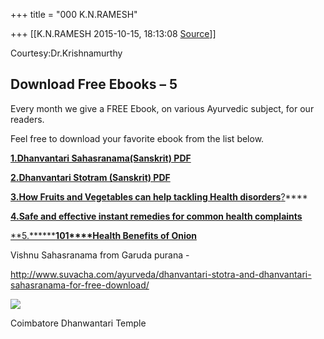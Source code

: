 +++
title = "000 K.N.RAMESH"

+++
[[K.N.RAMESH	2015-10-15, 18:13:08 [Source](https://groups.google.com/g/samskrita/c/dYviGwCT5nU)]]



Courtesy:Dr.Krishnamurthy  

## Download Free Ebooks – 5

Every month we give a FREE Ebook, on various Ayurvedic subject, for our readers.

Feel free to download your favorite ebook from the list below.

**[1.Dhanvantari Sahasranama(Sanskrit) PDF](http://suvacha.com/wp-content/uploads/2014/01/Dhanvanthari-sahasranama.pdf)**

**[2.Dhanvantari Stotram (Sanskrit) PDF](http://suvacha.com/wp-content/uploads/2014/01/Dhanvantari-stotra-1.pdf)**

**[3.How Fruits and Vegetables can help tackling Health disorders](http://www.suvacha.com/free-ebook/Fruits-and-Vegetables-Recommended-In-Various-Disorders.pdf)**[?](http://www.suvacha.com/free-ebook/Fruits-and-Vegetables-Recommended-In-Various-Disorders.pdf)****

[**4.Safe and effective instant remedies for common health complaints**](http://www.suvacha.com/free-ebook/d-effective-instant-remedies-for-common-health-complaints.pdf)

[**5.********101****Health Benefits of Onion**](http://suvacha.com/wp-content/uploads/2013/11/101Health-Benefits-of-Onion.pdf)

Vishnu Sahasranama from Garuda purana -

[http://www.suvacha.com/ayurveda/dhanvantari-stotra-and-dhanvantari-sahasranama-for-free-download/  
](http://www.suvacha.com/ayurveda/dhanvantari-stotra-and-dhanvantari-sahasranama-for-free-download/)

![](https://2.bp.blogspot.com/-ADh1RF5Ud54/T79etP_NNCI/AAAAAAAAADk/IW28HpDUerE/s400/Coimbatore+dhanwantari.jpg)



Coimbatore Dhanwantari Temple

  


